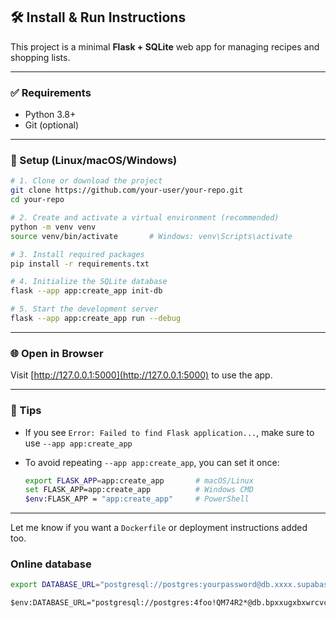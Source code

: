 
## 🛠️ Install & Run Instructions

This project is a minimal **Flask + SQLite** web app for managing recipes and shopping lists.

---

### ✅ Requirements

* Python 3.8+
* Git (optional)

---

### 🚀 Setup (Linux/macOS/Windows)

```bash
# 1. Clone or download the project
git clone https://github.com/your-user/your-repo.git
cd your-repo

# 2. Create and activate a virtual environment (recommended)
python -m venv venv
source venv/bin/activate       # Windows: venv\Scripts\activate

# 3. Install required packages
pip install -r requirements.txt

# 4. Initialize the SQLite database
flask --app app:create_app init-db

# 5. Start the development server
flask --app app:create_app run --debug
```

---

### 🌐 Open in Browser

Visit [http://127.0.0.1:5000](http://127.0.0.1:5000) to use the app.

---

### 🧪 Tips

* If you see `Error: Failed to find Flask application...`, make sure to use `--app app:create_app`
* To avoid repeating `--app app:create_app`, you can set it once:

  ```bash
  export FLASK_APP=app:create_app       # macOS/Linux
  set FLASK_APP=app:create_app          # Windows CMD
  $env:FLASK_APP = "app:create_app"     # PowerShell
  ```

---

Let me know if you want a `Dockerfile` or deployment instructions added too.

### Online database

  ```bash
export DATABASE_URL="postgresql://postgres:yourpassword@db.xxxx.supabase.co:5432/postgres"
  ```

  ```poweshell
  $env:DATABASE_URL="postgresql://postgres:4foo!QM74R2*@db.bpxxugxbxwrcvcghreco.supabase.co:5432/postgres"
  ```
  
